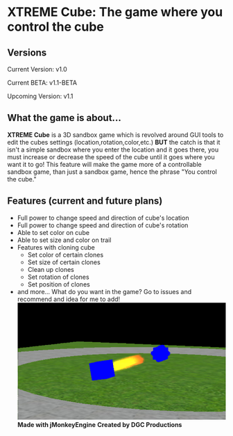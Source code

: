 # **XTREME Cube: The game where you control the cube**

## **Versions**
Current Version: v1.0

Current BETA: v1.1-BETA

Upcoming Version: v1.1

## **What the game is about...**

**XTREME Cube** is a 3D sandbox game which is revolved around GUI tools to edit the cubes settings (location,rotation,color,etc.) **BUT** the catch is that it isn't a simple sandbox where you enter the location and it goes there, you must increase or decrease the speed of the cube until it goes where you want it to go! This feature will make the game more of a controllable sandbox game, than just a sandbox game, hence the phrase "You control the cube."

## **Features (current and future plans)**
- Full power to change speed and direction of cube's location
- Full power to change speed and direction of cube's rotation
- Able to set color on cube
- Able to set size and color on trail
- Features with cloning cube
  - Set color of certain clones
  - Set size of certain clones
  - Clean up clones
  - Set rotation of clones
  - Set position of clones
 - and more... What do you want in the game? Go to issues and recommend and idea for me to add!
 ![alt text](https://raw.githubusercontent.com/DGCProductions/XTREME-Cube/master/photo1.png)
 **Made with jMonkeyEngine**
 **Created by DGC Productions**
 
